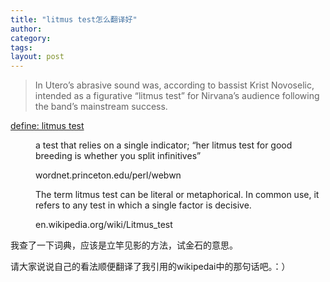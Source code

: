 ```yaml
---
title: "litmus test怎么翻译好"
author:
category: 
tags: 
layout: post
---
```

<blockquote>

In Utero’s abrasive sound was, according to bassist Krist Novoselic, intended as a figurative “litmus test” for Nirvana’s audience following the band’s mainstream success.

</blockquote>

<dl>

<dt><a href="http://www.google.com/search?hl=en&q=define%3Alitmus+test">define: litmus test</a></dt>

<dd>

a test that relies on a single indicator; “her litmus test for good breeding is whether you split infinitives”

wordnet.princeton.edu/perl/webwn

</dd>

<dd>

The term litmus test can be literal or metaphorical. In common use, it refers to any test in which a single factor is decisive.

en.wikipedia.org/wiki/Litmus_test

</dd>

</dl>

我查了一下词典，应该是立竿见影的方法，试金石的意思。

请大家说说自己的看法顺便翻译了我引用的wikipedai中的那句话吧。：）

